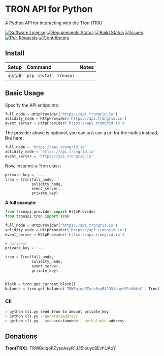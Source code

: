 # TRON API for Python
A Python API for interacting with the Tron (TRX)

[![Software License](https://img.shields.io/badge/license-MIT-brightgreen.svg)](LICENSE)
[![Requirements Status](https://requires.io/github/iexbase/tron-api-python/requirements.svg?branch=master)](https://requires.io/github/iexbase/tron-api-python/requirements/?branch=master)
[![Build Status](https://api.travis-ci.com/iexbase/tron-api-python.svg?branch=master)](https://travis-ci.com/iexbase/tron-api-python)
[![Issues](https://img.shields.io/github/issues/iexbase/tron-api-python.svg)](https://github.com/iexbase/tron-api-python/issues)
[![Pull Requests](https://img.shields.io/github/issues-pr/iexbase/tron-api-python.svg)](https://github.com/iexbase/tron-api-python/pulls)
[![Contributors](https://img.shields.io/github/contributors/iexbase/tron-api-python.svg)](https://github.com/iexbase/tron-api-python/graphs/contributors)

## Install

| Setup   | Command             | Notes
| :------ | :------------------ | :---------
| install | `pip install tronapi`  |


## Basic Usage
Specify the API endpoints:

```python
full_node = HttpProvider('https://api.trongrid.io')
solidity_node = HttpProvider('https://api.trongrid.io')
event_server = HttpProvider('https://api.trongrid.io')
```

The provider above is optional, you can just use a url for the nodes instead, like here:

```python 
full_node = 'https://api.trongrid.io'
solidity_node = 'https://api.trongrid.io'
event_server = 'https://api.trongrid.io'
```

Now, instance a Tron class:

```python
private_key = '....'
tron = Tron(full_node, 
            solidity_node, 
            event_server, 
            private_key)         
```            

**A full example:**

```python
from tronapi.provider import HttpProvider
from tronapi.tron import Tron

full_node = HttpProvider('https://api.trongrid.io')
solidity_node = HttpProvider('https://api.trongrid.io')
event_server = HttpProvider('https://api.trongrid.io')

# optional
private_key = '...'

tron = Tron(full_node, 
            solidity_node, 
            event_server, 
            private_key)   


block = tron.get_current_block()
balance = tron.get_balance('TRWBqiqoFZysoAeyR1J35ibuyc8EvhUAoY', True)
```


### Cli
```bash
> python cli.py send from to amount private_key
> python cli.py --generateaddress
> python cli.py --node=customnode --getbalance address
```


## Donations
**Tron(TRX)**: TRWBqiqoFZysoAeyR1J35ibuyc8EvhUAoY
